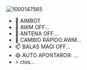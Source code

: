 ![1000147565](https://github.com/user-attachments/assets/65894730-1a89-4f99-aca5-774a3a51d1e6)
- 👋 AIMBOT 
- 👀 AWM OFF...
- 🌱 ANTENA OFF...
- 💞️ CAMBIO RÁPIDO AWM...
- 📫 BALAS MAGI OFF...
- 😄 AUTO APONTARO9: ...
- ⚡ clos...

<!---
yusmaryq/yusmaryq is a ✨ special ✨ repository because its `README.md` (this file) appears on your GitHub profile.
You can click the Preview link to take a look at your changes.
